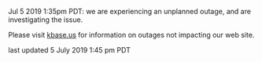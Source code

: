 Jul 5 2019 1:35pm PDT: we are experiencing an unplanned outage, and are investigating the issue.

Please visit <a href="https://kbase.us">kbase.us</a> for information on outages not impacting our web site.

last updated 5 July 2019 1:45 pm PDT
